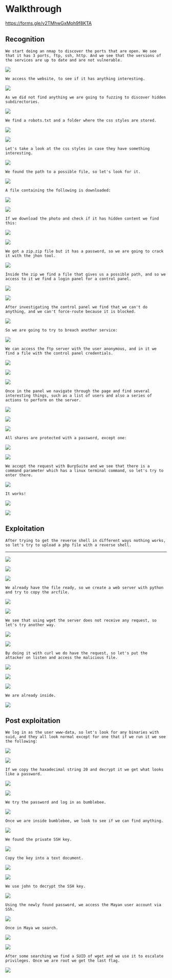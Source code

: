 # Walkthrough

https://forms.gle/v2TMhwGxMoh9f8KTA

## Recognition 

``We start doing an nmap to discover the ports that are open. We see that it has 3 ports, ftp, ssh, http. And we see that the versions of the services are up to date and are not vulnerable.``

![](/Assets/walkthrough/2024-03-07_18-19.png)

``We access the website, to see if it has anything interesting.``

![](/Assets/walkthrough/2024-03-07_18-21.png)

``As we did not find anything we are going to fuzzing to discover hidden subdirectories.``

![](/Assets/walkthrough/2024-03-07_18-26.png)

``We find a robots.txt and a folder where the css styles are stored.``

![](/Assets/walkthrough/2024-03-07_18-26_1.png)

![](/Assets/walkthrough/2024-03-07_18-27.png)

``Let's take a look at the css styles in case they have something interesting.``

![](/Assets/walkthrough/2024-03-07_18-28.png)

``We found the path to a possible file, so let's look for it.``

![](/Assets/walkthrough/2024-03-07_18-28_1.png)

``A file containing the following is downloaded:``

![](/Assets/walkthrough/2024-03-07_18-30.png)

![](/Assets/walkthrough/2024-03-07_18-34.png)

``If we download the photo and check if it has hidden content we find this:``

![](/Assets/walkthrough/2024-03-07_18-41.png)

![](/Assets/walkthrough/2024-03-07_18-42.png)

``We got a zip.zip file but it has a password, so we are going to crack it with the jhon tool.``

![](/Assets/walkthrough/2024-03-07_18-46.png)

``Inside the zip we find a file that gives us a possible path, and so we access to it we find a login panel for a control panel.``

![](/Assets/walkthrough/2024-03-07_18-48.png)

![](/Assets/walkthrough/2024-03-07_18-48_1.png)

``After investigating the control panel we find that we can't do anything, and we can't force-route because it is blocked.``

![](/Assets/login.jpg)

``So we are going to try to breach another service:``

![](/Assets/walkthrough/2024-03-07_18-56.png)

``We can access the ftp server with the user anonymous, and in it we find a file with the control panel credentials.``

![](/Assets/walkthrough/image.png)

![](/Assets/walkthrough/2024-04-03_17-12.png)

![](/Assets/walkthrough/2024-03-07_18-58.png)

``Once in the panel we navigate through the page and find several interesting things, such as a list of users and also a series of actions to perform on the server.``

![](/Assets/walkthrough/2024-03-07_18-58_1.png)

![](/Assets/walkthrough/2024-03-08_17-33.png)

![](/Assets/walkthrough/2024-03-08_17-33_1.png)

``All shares are protected with a password, except one:``

![](/Assets/walkthrough/2024-03-08_17-34.png)

![](/Assets/walkthrough/2024-03-08_17-34_1.png)

``We accept the request with BurpSuite and we see that there is a command parameter which has a linux terminal command, so let's try to enter there.``

![](/Assets/walkthrough/2024-03-08_17-36.png)

``It works!``

![](/Assets/walkthrough/2024-03-08_17-37.png)


![](/Assets/walkthrough/2024-03-08_17-39.png)

## Exploitation
``After trying to get the reverse shell in different ways nothing works, so let's try to upload a php file with a reverse shell.``

---

![](/Assets/walkthrough/2024-03-08_17-43.png)

![](/Assets/walkthrough/2024-03-08_17-43_1.png)

![](/Assets/walkthrough/2024-03-08_17-44.png)

``We already have the file ready, so we create a web server with python and try to copy the arcfile.``

![](/Assets/walkthrough/2024-03-08_17-51.png)

![](/Assets/walkthrough/2024-03-08_17-51_1.png)

``We see that using wget the server does not receive any request, so let's try another way.``

![](/Assets/walkthrough/2024-03-08_17-51_2.png)

![](/Assets/walkthrough/2024-03-08_17-52.png)

``By doing it with curl we do have the request, so let's put the attacker on listen and access the malicious file.``

![](/Assets/walkthrough/2024-03-08_17-53.png)

![](/Assets/walkthrough/2024-03-08_17-54.png)

![](/Assets/walkthrough/2024-03-08_17-54_1.png)

``We are already inside.``


![](/Assets/walkthrough/2024-03-08_17-55.png)

## Post exploitation

``We log in as the user www-data, so let's look for any binaries with suid, and they all look normal except for one that if we run it we see the following:``

![](/Assets/walkthrough/2024-03-08_18-02.png)

![](/Assets/walkthrough/2024-03-08_18-06.png)

``If we copy the haxadecimal string 20 and decrypt it we get what looks like a password.``

![](/Assets/walkthrough/2024-03-08_18-18.png)

![](/Assets/walkthrough/2024-03-08_18-22.png)

``We try the password and log in as bumblebee.``

![](/Assets/walkthrough/2024-03-08_18-23_1.png)

``Once we are inside bumblebee, we look to see if we can find anything.``

![](/Assets/walkthrough/2024-03-11_16-37.png)

``We found the private SSH key.``

![](/Assets/walkthrough/2024-03-11_16-38.png)

``Copy the key into a text document.``

![](/Assets/walkthrough/2024-03-11_16-41.png)

![](/Assets/walkthrough/2024-03-11_16-42.png)

``We use john to decrypt the SSH key.``

![](/Assets/walkthrough/2024-03-11_16-46.png)

``Using the newly found password, we access the Mayan user account via SSh.``

![](/Assets/walkthrough/2024-03-11_16-47.png)

``Once in Maya we search.``

![](/Assets/walkthrough/2024-03-11_17-09.png)

![](/Assets/walkthrough/2024-03-11_17-09_1.png)

``After some searching we find a SUID of wget and we use it to escalate privileges. Once we are root we get the last flag.``

![](/Assets/walkthrough/2024-03-11_17-10.png)

